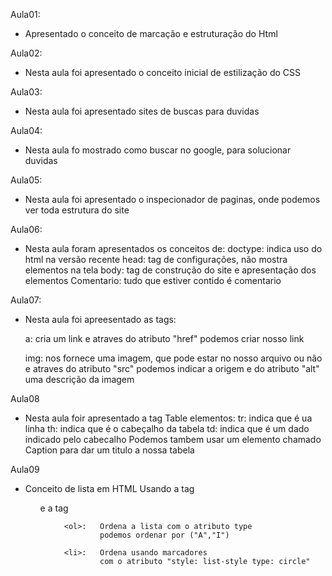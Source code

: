 Aula01:
- Apresentado o conceito de marcação e estruturação do Html



Aula02:
- Nesta aula foi apresentado o conceito inicial de estilização
do CSS



Aula03:
- Nesta aula foi apresentado sites de buscas para duvidas



Aula04:
- Nesta aula fo mostrado como buscar no google, para solucionar duvidas



Aula05:
- Nesta aula foi apresentado o inspecionador de paginas,
onde podemos ver toda estrutura do site



Aula06:
- Nesta aula foram apresentados os conceitos de:
    doctype: indica uso do html na versão recente
    head: tag de configurações, não mostra elementos na tela
    body: tag de construção do site  e apresentação dos elementos
    Comentario: <!--comentario--> tudo que estiver contido é comentario


Aula07:
- Nesta aula foi apreesentado as tags:
    
    a: cria um link e atraves do atributo "href" podemos criar nosso link

    img: nos fornece uma imagem, que pode estar no nosso arquivo ou não e atraves do atributo "src" podemos indicar a origem e do atributo "alt" uma descrição da imagem



Aula08
- Nesta aula foir apresentado a tag Table
    elementos:
                tr: indica que é ua linha
                th: indica que é o cabeçalho da tabela
                td: indica que é um dado indicado pelo cabecalho
    Podemos tambem usar um elemento chamado Caption
    para dar um titulo a nossa tabela


Aula09
- Conceito de lista em HTML
    Usando a tag <ol> e a tag <ul>
        
        <ol>:   Ordena a lista com o atributo type
                podemos ordenar por ("A","I")
        
        <li>:   Ordena usando marcadores
                com o atributo "style: list-style type: circle"